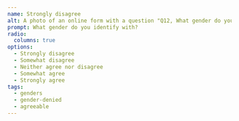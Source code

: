 ```yaml
---
name: Strongly disagree
alt: A photo of an online form with a question "Q12, What gender do you identify with?" Options are "Strongly disagree", "Somewhat disagree", "Neither agree nor disagree", "Somewhat agree", "Strongly agree"
prompt: What gender do you identify with?
radio:
  columns: true
options:
  - Strongly disagree
  - Somewhat disagree
  - Neither agree nor disagree
  - Somewhat agree
  - Strongly agree
tags:
  - genders
  - gender-denied
  - agreeable
---
```

